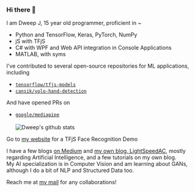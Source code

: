 ### Hi there 👋
I am Dweep J, 15 year old programmer, proficient in ~
- Python and TensorFlow, Keras, PyTorch, NumPy
- jS with TFjS
- C# with WPF and Web API integration in Console Applications
- MATLAB, with syms         
                       
I've contributed to several open-source repositories for ML applications, including 
* [`tensorflow/tfjs-models`](https://github.com/tensorflow/tfjs-models "Tensorflow.jS Models")
* [`cansik/yolo-hand-detection`](https://github.com/cansik/yolo-hand-detection "YOLO Hand Detection")
                              
And have opened PRs on 
* [`google/mediapipe`](https://github.com/google/mediapipe "Mediapipe")
<br /><br />
![Dweep's github stats](https://github-readme-stats.vercel.app/api?username=djthegr8&count_private=true)
                                     
Go to [my website](https://djthegr8.github.io) for a TFjS Face Recognition Demo    
     
I have a few blogs [on Medium](https://dj-ai.medium.com/) and [my own blog, LightSpeedAC](https://lightspeedac.blogspot.com/), mostly regarding Artificial Intelligence, and a few tutorials on my own blog.   
My AI specialization is in Computer Vision and am learning about GANs, although I do a bit of NLP and Structured Data too.    
     
Reach me at [my mail](mailto:dweepjoshipuracar@gmail.com) for any collaborations!
<!--
**djthegr8/djthegr8** is a ✨ _special_ ✨ repository because its `README.md` (this file) appears on your GitHub profile.

Here are some ideas to get you started:

- 🔭 I’m currently working on ...
- 🌱 I’m currently learning ...
- 👯 I’m looking to collaborate on ...
- 🤔 I’m looking for help with ...
- 💬 Ask me about ...
- 📫 How to reach me: ...
- 😄 Pronouns: ...
- ⚡ Fun fact: ...
-->
